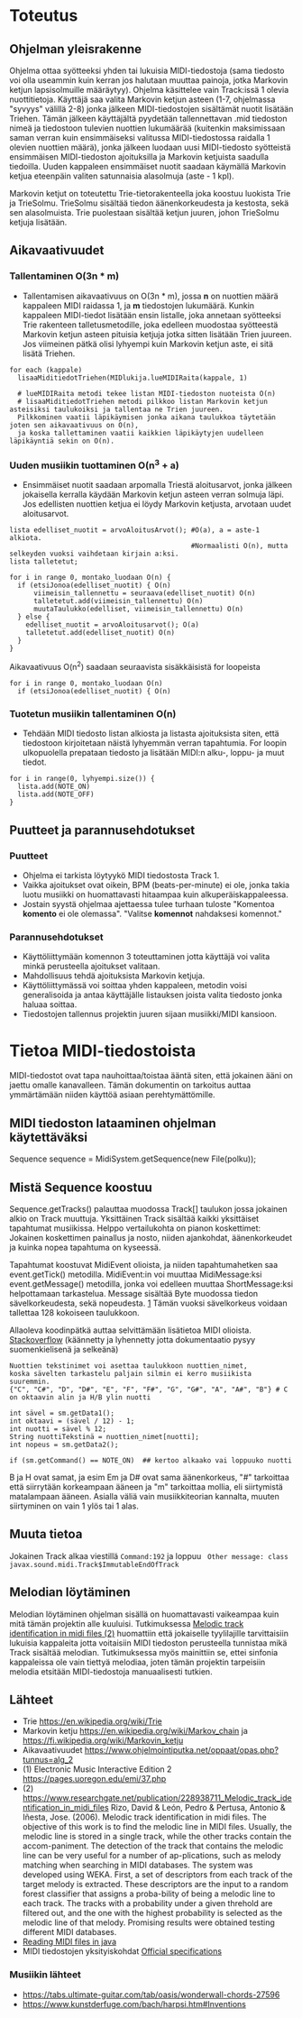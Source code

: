# Toteutus

## Ohjelman yleisrakenne
Ohjelma ottaa syötteeksi yhden tai lukuisia MIDI-tiedostoja (sama tiedosto voi olla useammin kuin kerran jos halutaan muuttaa painoja, jotka Markovin ketjun lapsisolmuille määräytyy). Ohjelma käsittelee vain Track:issä 1 olevia nuottitietoja. Käyttäjä saa valita Markovin ketjun asteen (1-7, ohjelmassa "syvyys" välillä 2-8) jonka jälkeen MIDI-tiedostojen sisältämät nuotit lisätään Triehen. Tämän jälkeen käyttäjältä pyydetään tallennettavan .mid tiedoston nimeä ja tiedostoon tulevien nuottien lukumäärää (kuitenkin maksimissaan saman verran kuin ensimmäiseksi valitussa MIDI-tiedostossa raidalla 1 olevien nuottien määrä), jonka jälkeen luodaan uusi MIDI-tiedosto syötteistä ensimmäisen MIDI-tiedoston ajoituksilla ja Markovin ketjuista saadulla tiedoilla. Uuden kappaleen ensimmäiset nuotit saadaan käymällä Markovin ketjua eteenpäin valiten satunnaisia alasolmuja (aste - 1 kpl).

Markovin ketjut on toteutettu Trie-tietorakenteella joka koostuu luokista Trie ja TrieSolmu. TrieSolmu sisältää tiedon äänenkorkeudesta ja kestosta, sekä sen alasolmuista. Trie puolestaan sisältää ketjun juuren, johon TrieSolmu ketjuja lisätään.

## Aikavaativuudet
### Tallentaminen O(3n * m)
- Tallentamisen aikavaativuus on O(3n * m), jossa **n** on nuottien määrä kappaleen MIDI raidassa 1, ja **m** tiedostojen lukumäärä. Kunkin kappaleen MIDI-tiedot lisätään ensin listalle, joka annetaan syötteeksi Trie rakenteen talletusmetodille, joka edelleen muodostaa syötteestä Markovin ketjun asteen pituisia ketjuja jotka sitten lisätään Trien juureen. Jos viimeinen pätkä olisi lyhyempi kuin Markovin ketjun aste, ei sitä lisätä Triehen.
```
for each (kappale)
  lisaaMiditiedotTriehen(MIDlukija.lueMIDIRaita(kappale, 1)
  
  # lueMIDIRaita metodi tekee listan MIDI-tiedoston nuoteista O(n)
  # lisaaMiditiedotTriehen metodi pilkkoo listan Markovin ketjun asteisiksi taulukoiksi ja tallentaa ne Trien juureen.
  Pilkkominen vaatii läpikäymisen jonka aikana taulukkoa täytetään joten sen aikavaativuus on O(n),
  ja koska tallettaminen vaatii kaikkien läpikäytyjen uudelleen läpikäyntiä sekin on O(n).
```
### Uuden musiikin tuottaminen O(n<sup>3</sup> + a)
- Ensimmäiset nuotit saadaan arpomalla Triestä aloitusarvot, jonka jälkeen jokaisella kerralla käydään Markovin ketjun asteen verran solmuja läpi. Jos edellisten nuottien ketjua ei löydy Markovin ketjusta, arvotaan uudet aloitusarvot.
```
lista edelliset_nuotit = arvoAloitusArvot(); #O(a), a = aste-1 alkiota. 
                                             #Normaalisti O(n), mutta selkeyden vuoksi vaihdetaan kirjain a:ksi.
lista talletetut;

for i in range 0, montako_luodaan O(n) {
  if (etsiJonoa(edelliset_nuotit) { O(n)
      viimeisin_tallennettu = seuraava(edelliset_nuotit) O(n)
      talletetut.add(viimeisin_tallennettu) O(n)
      muutaTaulukko(edelliset, viimeisin_tallennettu) O(n)
  } else {
    edelliset_nuotit = arvoAloitusarvot(); O(a)
    talletetut.add(edelliset_nuotit) O(n)
  }
}
```

Aikavaativuus O(n<sup>2</sup>) saadaan seuraavista sisäkkäisistä for loopeista
```
for i in range 0, montako_luodaan O(n) 
  if (etsiJonoa(edelliset_nuotit) { O(n)
```

### Tuotetun musiikin tallentaminen O(n)
- Tehdään MIDI tiedosto listan alkiosta ja listasta ajoituksista siten, että tiedostoon kirjoitetaan näistä lyhyemmän verran tapahtumia. For loopin ulkopuolella prepataan tiedosto ja lisätään MIDI:n alku-, loppu- ja muut tiedot. 
```
for i in range(0, lyhyempi.size()) {
  lista.add(NOTE_ON)
  lista.add(NOTE_OFF)
}
```

## Puutteet ja parannusehdotukset
### Puutteet
- Ohjelma ei tarkista löytyykö MIDI tiedostosta Track 1.
- Vaikka ajoitukset ovat oikein, BPM (beats-per-minute) ei ole, jonka takia luotu musiikki on huomattavasti hitaampaa kuin alkuperäiskappaleessa.
- Jostain syystä ohjelmaa ajettaessa tulee turhaan tuloste "Komentoa **komento** ei ole olemassa". 
"Valitse **komennot** nahdaksesi komennot."

### Parannusehdotukset
- Käyttöliittymään komennon 3 toteuttaminen jotta käyttäjä voi valita minkä perusteella ajoitukset valitaan.
- Mahdollisuus tehdä ajoituksista Markovin ketjuja.
- Käyttöliittymässä voi soittaa yhden kappaleen, metodin voisi generalisoida ja antaa käyttäjälle listauksen joista valita tiedosto jonka haluaa soittaa.
- Tiedostojen tallennus projektin juuren sijaan musiikki/MIDI kansioon.

# Tietoa MIDI-tiedostoista

MIDI-tiedostot ovat tapa nauhoittaa/toistaa ääntä siten, että jokainen ääni on jaettu omalle kanavalleen. Tämän dokumentin on tarkoitus auttaa ymmärtämään niiden käyttöä asiaan perehtymättömille.

## MIDI tiedoston lataaminen ohjelman käytettäväksi
Sequence sequence = MidiSystem.getSequence(new File(polku));

## Mistä Sequence koostuu
Sequence.getTracks() palauttaa muodossa Track[] taulukon jossa jokainen alkio on Track muuttuja. Yksittäinen Track sisältää kaikki yksittäiset tapahtumat musiikissa. Helppo vertailukohta on pianon koskettimet: Jokainen koskettimen painallus ja nosto, niiden ajankohdat, äänenkorkeudet ja kuinka nopea tapahtuma on kyseessä. 

Tapahtumat koostuvat MidiEvent olioista, ja niiden tapahtumahetken saa event.getTick() metodilla. MidiEvent:in voi muuttaa MidiMessage:ksi event.getMessage() metodilla, jonka voi edelleen muuttaa ShortMessage:ksi helpottamaan tarkastelua. Message sisältää Byte muodossa tiedon sävelkorkeudesta, sekä nopeudesta. [1](https://pages.uoregon.edu/emi/37.php) Tämän vuoksi sävelkorkeus voidaan tallettaa 128 kokoiseen taulukkoon.

Allaoleva koodinpätkä auttaa selvittämään lisätietoa MIDI olioista. [Stackoverflow](https://stackoverflow.com/questions/3850688/reading-midi-files-in-java) (käännetty ja lyhennetty jotta dokumentaatio pysyy suomenkielisenä ja selkeänä)


```
Nuottien tekstinimet voi asettaa taulukkoon nuottien_nimet,
koska sävelten tarkastelu paljain silmin ei kerro musiikista suuremmin.
{"C", "C#", "D", "D#", "E", "F", "F#", "G", "G#", "A", "A#", "B"} # C on oktaavin alin ja H/B ylin nuotti

int sävel = sm.getData1();
int oktaavi = (sävel / 12) - 1;
int nuotti = sävel % 12;
String nuottiTekstinä = nuottien_nimet[nuotti];
int nopeus = sm.getData2();

if (sm.getCommand() == NOTE_ON)  ## kertoo alkaako vai loppuuko nuotti
```
B ja H ovat samat, ja esim Em ja D#
ovat sama äänenkorkeus, "#" tarkoittaa että siirrytään korkeampaan ääneen ja "m" tarkoittaa mollia,
eli siirtymistä matalampaan ääneen. Asialla väliä vain musiikkiteorian kannalta, muuten siirtyminen on vain 1 ylös tai 1 alas.

## Muuta tietoa
Jokainen Track alkaa viestillä ```Command:192``` ja loppuu ``` Other message: class javax.sound.midi.Track$ImmutableEndOfTrack```

## Melodian löytäminen
Melodian löytäminen ohjelman sisällä on huomattavasti vaikeampaa kuin mitä tämän projektin alle kuuluisi. Tutkimuksessa [Melodic track identification in midi files (2)](https://www.researchgate.net/publication/228938711_Melodic_track_identification_in_midi_files) huomattiin että jokaiselle tyylilajille tarvittaisiin lukuisia kappaleita jotta voitaisiin MIDI tiedoston perusteella tunnistaa mikä Track sisältää melodian. Tutkimuksessa myös mainittiin se, ettei sinfonia kappaleissa ole vain tiettyä melodiaa, joten tämän projektin tarpeisiin melodia etsitään MIDI-tiedostoja manuaalisesti tutkien.

## Lähteet
- Trie https://en.wikipedia.org/wiki/Trie
- Markovin ketju https://en.wikipedia.org/wiki/Markov_chain ja https://fi.wikipedia.org/wiki/Markovin_ketju
- Aikavaativuudet https://www.ohjelmointiputka.net/oppaat/opas.php?tunnus=alg_2
- (1) Electronic Music Interactive Edition 2
https://pages.uoregon.edu/emi/37.php
- (2) https://www.researchgate.net/publication/228938711_Melodic_track_identification_in_midi_files
Rizo, David & León, Pedro & Pertusa, Antonio & Iñesta, Jose. (2006). Melodic track identification in midi files. The objective of this work is to find the melodic line in MIDI files. Usually, the melodic line is stored in a single track, while the other tracks contain the accom-paniment. The detection of the track that contains the melodic line can be very useful for a number of ap-plications, such as melody matching when searching in MIDI databases. The system was developed using WEKA. First, a set of descriptors from each track of the target melody is extracted. These descriptors are the input to a random forest classifier that assigns a proba-bility of being a melodic line to each track. The tracks with a probability under a given threhold are filtered out, and the one with the highest probability is selected as the melodic line of that melody. Promising results were obtained testing different MIDI databases.
- [Reading MIDI files in java](https://stackoverflow.com/questions/3850688/reading-midi-files-in-java)
- MIDI tiedostojen yksityiskohdat [Official specifications](https://www.midi.org/specifications/category/gm-specifications)
### Musiikin lähteet
- https://tabs.ultimate-guitar.com/tab/oasis/wonderwall-chords-27596
- https://www.kunstderfuge.com/bach/harpsi.htm#Inventions
